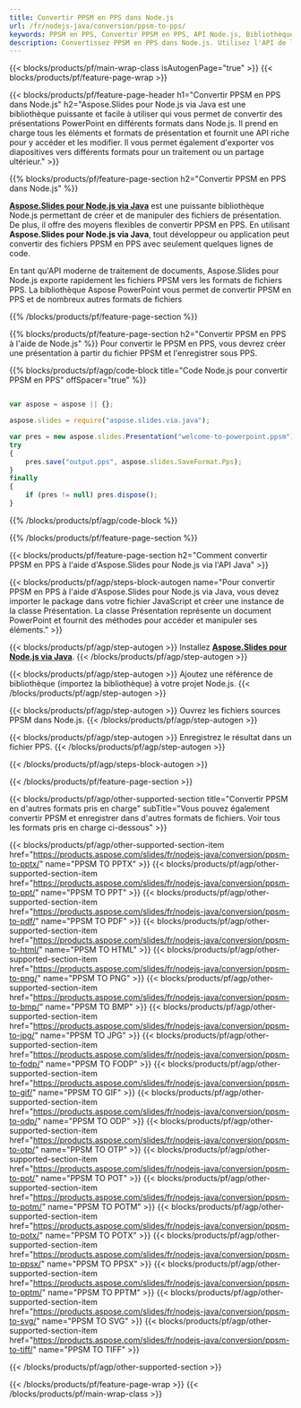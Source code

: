 ```yaml
---
title: Convertir PPSM en PPS dans Node.js
url: /fr/nodejs-java/conversion/ppsm-to-pps/
keywords: PPSM en PPS, Convertir PPSM en PPS, API Node.js, Bibliothèque Node.js, PPSM, PPS
description: Convertissez PPSM en PPS dans Node.js. Utilisez l'API de la bibliothèque Node.js pour convertir les fichiers PPSM en PPS
---
```


{{< blocks/products/pf/main-wrap-class isAutogenPage="true" >}}
{{< blocks/products/pf/feature-page-wrap >}}

{{< blocks/products/pf/feature-page-header h1="Convertir PPSM en PPS dans Node.js" h2="Aspose.Slides pour Node.js via Java est une bibliothèque puissante et facile à utiliser qui vous permet de convertir des présentations PowerPoint en différents formats dans Node.js. Il prend en charge tous les éléments et formats de présentation et fournit une API riche pour y accéder et les modifier. Il vous permet également d'exporter vos diapositives vers différents formats pour un traitement ou un partage ultérieur." >}}

{{% blocks/products/pf/feature-page-section h2="Convertir PPSM en PPS dans Node.js" %}}

[**Aspose.Slides pour Node.js via Java**](https://products.aspose.com/slides/fr/nodejs-java/) est une puissante bibliothèque Node.js permettant de créer et de manipuler des fichiers de présentation. De plus, il offre des moyens flexibles de convertir PPSM en PPS. En utilisant **Aspose.Slides pour Node.js via Java**, tout développeur ou application peut convertir des fichiers PPSM en PPS avec seulement quelques lignes de code.

En tant qu'API moderne de traitement de documents, Aspose.Slides pour Node.js exporte rapidement les fichiers PPSM vers les formats de fichiers PPS. La bibliothèque Aspose PowerPoint vous permet de convertir PPSM en PPS et de nombreux autres formats de fichiers

{{% /blocks/products/pf/feature-page-section %}}

{{% blocks/products/pf/feature-page-section  h2="Convertir PPSM en PPS à l'aide de Node.js" %}}
Pour convertir le PPSM en PPS, vous devrez créer une présentation à partir du fichier PPSM et l'enregistrer sous PPS.

{{% blocks/products/pf/agp/code-block title="Code Node.js pour convertir PPSM en PPS" offSpacer="true" %}}

```javascript

var aspose = aspose || {};

aspose.slides = require("aspose.slides.via.java");

var pres = new aspose.slides.Presentation("welcome-to-powerpoint.ppsm");
try
{
    pres.save("output.pps", aspose.slides.SaveFormat.Pps);
}
finally
{
    if (pres != null) pres.dispose();
}
```


{{% /blocks/products/pf/agp/code-block %}}

{{% /blocks/products/pf/feature-page-section %}}

{{< blocks/products/pf/feature-page-section  h2="Comment convertir PPSM en PPS à l'aide d'Aspose.Slides pour Node.js via l'API Java" >}}

{{< blocks/products/pf/agp/steps-block-autogen name="Pour convertir PPSM en PPS à l'aide d'Aspose.Slides pour Node.js via Java, vous devez importer le package dans votre fichier JavaScript et créer une instance de la classe Présentation. La classe Présentation représente un document PowerPoint et fournit des méthodes pour accéder et manipuler ses éléments." >}}

{{< blocks/products/pf/agp/step-autogen >}}
Installez [**Aspose.Slides pour Node.js via Java**](https://products.aspose.com/slides/fr/nodejs-java/).
{{< /blocks/products/pf/agp/step-autogen >}}

{{< blocks/products/pf/agp/step-autogen >}}
Ajoutez une référence de bibliothèque (importez la bibliothèque) à votre projet Node.js.
{{< /blocks/products/pf/agp/step-autogen >}}

{{< blocks/products/pf/agp/step-autogen >}}
Ouvrez les fichiers sources PPSM dans Node.js.
{{< /blocks/products/pf/agp/step-autogen >}}

{{< blocks/products/pf/agp/step-autogen >}}
Enregistrez le résultat dans un fichier PPS.
{{< /blocks/products/pf/agp/step-autogen >}}

{{< /blocks/products/pf/agp/steps-block-autogen >}}

{{< /blocks/products/pf/feature-page-section >}}

{{< blocks/products/pf/agp/other-supported-section title="Convertir PPSM en d'autres formats pris en charge" subTitle="Vous pouvez également convertir PPSM et enregistrer dans d'autres formats de fichiers. Voir tous les formats pris en charge ci-dessous" >}}

{{< blocks/products/pf/agp/other-supported-section-item href="https://products.aspose.com/slides/fr/nodejs-java/conversion/ppsm-to-pptx/" name="PPSM TO PPTX" >}}
{{< blocks/products/pf/agp/other-supported-section-item href="https://products.aspose.com/slides/fr/nodejs-java/conversion/ppsm-to-ppt/" name="PPSM TO PPT" >}}
{{< blocks/products/pf/agp/other-supported-section-item href="https://products.aspose.com/slides/fr/nodejs-java/conversion/ppsm-to-pdf/" name="PPSM TO PDF" >}}
{{< blocks/products/pf/agp/other-supported-section-item href="https://products.aspose.com/slides/fr/nodejs-java/conversion/ppsm-to-html/" name="PPSM TO HTML" >}}
{{< blocks/products/pf/agp/other-supported-section-item href="https://products.aspose.com/slides/fr/nodejs-java/conversion/ppsm-to-png/" name="PPSM TO PNG" >}}
{{< blocks/products/pf/agp/other-supported-section-item href="https://products.aspose.com/slides/fr/nodejs-java/conversion/ppsm-to-bmp/" name="PPSM TO BMP" >}}
{{< blocks/products/pf/agp/other-supported-section-item href="https://products.aspose.com/slides/fr/nodejs-java/conversion/ppsm-to-jpg/" name="PPSM TO JPG" >}}
{{< blocks/products/pf/agp/other-supported-section-item href="https://products.aspose.com/slides/fr/nodejs-java/conversion/ppsm-to-fodp/" name="PPSM TO FODP" >}}
{{< blocks/products/pf/agp/other-supported-section-item href="https://products.aspose.com/slides/fr/nodejs-java/conversion/ppsm-to-gif/" name="PPSM TO GIF" >}}
{{< blocks/products/pf/agp/other-supported-section-item href="https://products.aspose.com/slides/fr/nodejs-java/conversion/ppsm-to-odp/" name="PPSM TO ODP" >}}
{{< blocks/products/pf/agp/other-supported-section-item href="https://products.aspose.com/slides/fr/nodejs-java/conversion/ppsm-to-otp/" name="PPSM TO OTP" >}}
{{< blocks/products/pf/agp/other-supported-section-item href="https://products.aspose.com/slides/fr/nodejs-java/conversion/ppsm-to-pot/" name="PPSM TO POT" >}}
{{< blocks/products/pf/agp/other-supported-section-item href="https://products.aspose.com/slides/fr/nodejs-java/conversion/ppsm-to-potm/" name="PPSM TO POTM" >}}
{{< blocks/products/pf/agp/other-supported-section-item href="https://products.aspose.com/slides/fr/nodejs-java/conversion/ppsm-to-potx/" name="PPSM TO POTX" >}}
{{< blocks/products/pf/agp/other-supported-section-item href="https://products.aspose.com/slides/fr/nodejs-java/conversion/ppsm-to-ppsx/" name="PPSM TO PPSX" >}}
{{< blocks/products/pf/agp/other-supported-section-item href="https://products.aspose.com/slides/fr/nodejs-java/conversion/ppsm-to-pptm/" name="PPSM TO PPTM" >}}
{{< blocks/products/pf/agp/other-supported-section-item href="https://products.aspose.com/slides/fr/nodejs-java/conversion/ppsm-to-svg/" name="PPSM TO SVG" >}}
{{< blocks/products/pf/agp/other-supported-section-item href="https://products.aspose.com/slides/fr/nodejs-java/conversion/ppsm-to-tiff/" name="PPSM TO TIFF" >}}


{{< /blocks/products/pf/agp/other-supported-section >}}

{{< /blocks/products/pf/feature-page-wrap >}}
{{< /blocks/products/pf/main-wrap-class >}}
